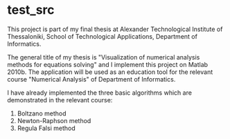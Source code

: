 test_src
========
This project is part of my final thesis at Alexander Technological Institute of Thessaloniki,
School of Technological Applications, Department of Informatics.

The general title of my thesis is "Visualization of numerical analysis methods for equations solving" and
I implement this project on Matlab 2010b. The application will be used as an education tool for the relevant 
course "Numerical Analysis" of Department of Informatics.

I have already implemented the three basic algorithms which are demonstrated in the relevant course:
1. Boltzano method
2. Newton-Raphson method
3. Regula Falsi method



